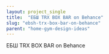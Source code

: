 ```yaml
---
layout: project_single
title:  "ЕБШ TRX BOX BAR on Behance"
slug: "ebsh-trx-box-bar-on-behance"
parent: "home-gym-design-ideas"
---
```

ЕБШ TRX BOX BAR on Behance